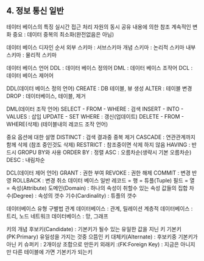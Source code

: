 
## 4. 정보 통신 일반

테이터 베이스의 특징
실시간 접근 처리
자원의 동시 공유
내용에 의한 참조
계속적인 변화
중요 : 데이터 중복의 최소화(완전없음은 아님)

데이터 베이스 디자인 순서
외부 스키마 : 서브스키마
개념 스키마 : 논리적 스키마
내부 스키마 : 물리적 스키마

데이터 베이스 언어
DDL : 데이터 베이스 정의어
DML : 데이터 베이스 조작어
DCL : 데이터 베이스 제어어

DDL(데이터 베이스 정의 언어)
CREATE : DB 테이블, 뷰 생성
ALTER : 테이블 변경
DROP : 데이터베이스, 테이블, 제거

DML(데이터 조작 언어)
SELECT - FROM - WHERE : 검색
INSERT - INTO - VALUES : 삽입
UPDATE - SET WHERE : 갱신(업데이트)
DELETE - FROM - WHERE(삭제)
(테이블내의 레코드 조작 언어)

중요 옵션에 대한 설명
DISTINCT : 검색 결과중 중복 제거
CASCADE : 연관관계까지 함께 삭제
		(참조 중인것도 삭제)
RESTRICT : 참조중이면 삭제 하지 않음
HAVING : 반드시 GROPU BY와 사용
ORDER BY : 정렬
ASC : 오름차순(생략시 기본 오름차순)
DESC : 내림차순

DCL(데이터 제어 언어)
GRANT : 권한 부여
REVOKE : 권한 해제
COMMIT : 변경 반영
ROLLBACK : 변경 취소
데이터 베이스 일반
레코드 = 행 = 튜플(Tuple)
필드 = 열 = 속성(Attribute)
도메인(Domain) :  하나의 속성이 취할수 있는 속성 값들의 집합
차수(Degree) : 속성의 갯수
기수(Cardinality) : 튜플의 갯수

데이터베이스 유형 구별법
관계 데이터베이스 : 관계, 릴레이션
계층적 데이터베이스 : 트리, 노드
네트워크 데이터베이스 : 망, 그래프

키의 개념
후보키(Candidate) : 기본키가 될수 있는 유일한 값을 지닌 키
기본키 (PK:Primary) 유일성을 가지는 것중 으뜸인 키
대체키(Alternate) : 후보키중 기본키가 아닌 키
슈퍼키 : 2개이상 조합으로 만든키
외래키 :(FK:Foreign Key) : 지금은 아니지만 다른 테이블에 가면 기본키가 되는키